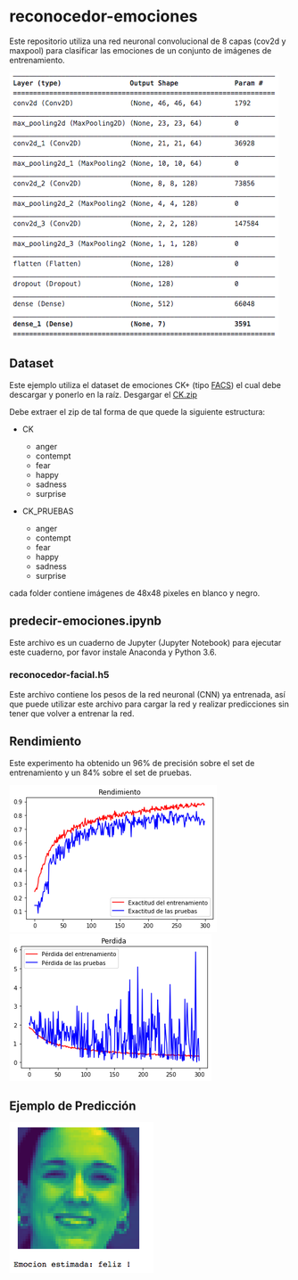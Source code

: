 # reconocedor-emociones
Este repositorio utiliza una red neuronal convolucional de 8 capas (cov2d y maxpool) para clasificar las emociones de un conjunto de imágenes de entrenamiento.

![Capas Convolucionales](imagenes/conv_capas.png)

## Dataset
Este ejemplo utiliza el dataset de emociones CK+ (tipo [FACS](https://imotions.com/blog/facial-action-coding-system/)) el cual debe descargar y ponerlo en la raíz. Desgargar el [CK.zip](https://drive.google.com/file/d/147cNhQBOCUcg5o2AYQxe1s7fVe-Fwvej/view?usp=sharing)

Debe extraer el zip de tal forma de que quede la siguiente estructura:

- CK
  - anger
  - contempt
  - fear
  - happy
  - sadness
  - surprise

- CK_PRUEBAS
  - anger
  - contempt
  - fear
  - happy
  - sadness
  - surprise

cada folder contiene imágenes de 48x48 pixeles en blanco y negro.

## predecir-emociones.ipynb
Este archivo es un cuaderno de Jupyter (Jupyter Notebook) para ejecutar este cuaderno, por favor instale Anaconda y Python 3.6.

### reconocedor-facial.h5
Este archivo contiene los pesos de la red neuronal (CNN) ya entrenada, así que puede utilizar este archivo para cargar la red y realizar predicciones sin tener que volver a entrenar la red.

## Rendimiento
Este experimento ha obtenido un 96% de precisión sobre el set de entrenamiento y un 84% sobre el set de pruebas.

![Rendimiento](imagenes/rendimiento.png)
![Pérdida](imagenes/perdida.png)

## Ejemplo de Predicción

![Preducción](imagenes/ejemplo.png)
